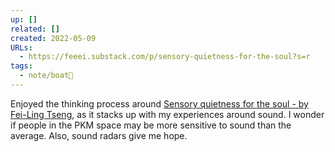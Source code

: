```yaml
---
up: []
related: []
created: 2022-05-09
URLs:
  - https://feeei.substack.com/p/sensory-quietness-for-the-soul?s=r
tags:
  - note/boat🚤
---
```

Enjoyed the thinking process around [Sensory quietness for the soul - by Fei-Ling Tseng](https://feeei.substack.com/p/sensory-quietness-for-the-soul?s=r), as it stacks up with my experiences around sound. I wonder if people in the PKM space may be more sensitive to sound than the average. Also, sound radars give me hope. 